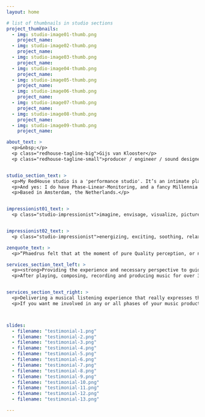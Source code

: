 ```yaml
---
layout: home

# list of thumbnails in studio sections
project_thumbnails:
  - img: studio-image01-thumb.png
    project_name: 
  - img: studio-image02-thumb.png
    project_name: 
  - img: studio-image03-thumb.png
    project_name: 
  - img: studio-image04-thumb.png
    project_name: 
  - img: studio-image05-thumb.png
    project_name: 
  - img: studio-image06-thumb.png
    project_name: 
  - img: studio-image07-thumb.png
    project_name: 
  - img: studio-image08-thumb.png
    project_name: 
  - img: studio-image09-thumb.png
    project_name: 

about_text: >
  <p>&nbsp;</p>
  <p class="redhouse-tagline-big">Gijs van Klooster</p>
  <p class="redhouse-tagline-small">producer / engineer / sound designer</p>


studio_section_text: >
  <p>My RedHouse studio is a 'performance studio'. It’s an intimate place, where musical ideas can be captured without the flow being interrupted. Everybody is together in the same room, working on the same thing.</p>
  <p>And yes: I do have Phase-Linear-Monitoring, and a fancy Millennia pre-amp too. Plus: loads of  instruments and other musical toys available to play around with. I envisioned that a recording artist needs a place that sounds good, where they feel comfortable, and a guy that knows how to work all the buttons and faders.</p>
  <p>Based in Amsterdam, the Netherlands.</p>


impressionist01_text: >
  <p class="studio-impressionist">imagine, envisage, visualize, picture, picture in ones mind, conjure up an image of, think, see, perceive, grasp, appreciate, apprehend, think up, think of, come up with, dream up, draw up, devise, form, formulate, design, frame, invent, coin, originate, create, develop, evolve</p>


impressionist02_text: >
  <p class="studio-impressionist">energizing, exciting, soothing, relaxing, dense, thick, light, free, transparent, harsh, aggressive, gentle, peaceful, cold, firm, warm, soft, bright, dynamic, ornate, low key, calm, melancholic, popular, plain, simple, elaborate, sophisticated, dark, pessimistic, bitter, light, cheerful, sweet, emotional, sensual, playful, sober, arranged, proper</p>

zenquote_text: >
  <p>“Phaedrus felt that at the moment of pure Quality perception, or not even perception, at the moment of pure Quality there is no subject and there is no object. There is only a sense of Quality that produces a later awareness of subjects and objects. At the moment of pure Quality, subject and object are identical.”</p>

services_section_text_left: >
  <p><strong>Providing the experience and necessary perspective to guide an artist’s recording from start to finish.</strong></p>
  <p>After playing, composing, recording and producing music for over 30 years, I’m more than <a href="/discography" class="normal" target="" class="red-link">experienced</a> to cover the whole process - often starting in a rehearsal room or home studio and ending in a mastering studio.</p>


services_section_text_right: >
  <p>Delivering a musical listening experience that really expresses the artist’s inspiration, is what ultimately drives me. Making everything connect - from concept to final master - to build the musical story; performance, sound, processing, mix .. music.</p>
  <p>If you want me involved in any or all phases of your music production process, <strong><a href="mailto:gijs@redhouse.nl" target="blank" class="red-link">get in touch</a> for a cup of coffee.</strong></p>



slides:
  - filename: "testimonial-1.png"
  - filename: "testimonial-2.png"
  - filename: "testimonial-3.png"
  - filename: "testimonial-4.png"
  - filename: "testimonial-5.png"
  - filename: "testimonial-6.png"
  - filename: "testimonial-7.png"
  - filename: "testimonial-8.png"
  - filename: "testimonial-9.png"
  - filename: "testimonial-10.png"
  - filename: "testimonial-11.png"
  - filename: "testimonial-12.png"
  - filename: "testimonial-13.png"

---
```

